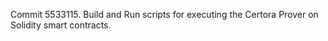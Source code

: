 Commit 5533115.                    Build and Run scripts for executing the Certora Prover on Solidity smart contracts.